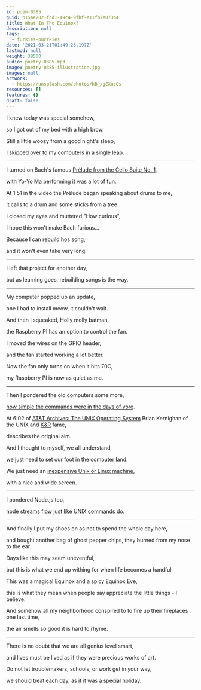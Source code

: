 ```yaml
---
id: poem-0385
guid: b15ae202-fcd1-49c4-9fbf-e11fb7e073b4
title: What In The Equinox?
description: null
tags:
  - furkies-purrkies
date: '2021-03-21T01:49:23.197Z'
lastmod: null
weight: 38500
audio: poetry-0385.mp3
image: poetry-0385-illustration.jpg
images: null
artwork:
  - https://unsplash.com/photos/hB_xgEXucQs
resources: []
features: {}
draft: false
---
```


I knew today was special somehow,

so I got out of my bed with a high brow.

Still a little woozy from a good night's sleep,

I skipped over to my computers in a single leap.

---

I turned on Bach's famous [Prélude from the Cello Suite No. 1](https://www.youtube.com/watch?v=1prweT95Mo0),

with Yo-Yo Ma performing it was a lot of fun.

At 1:51 in the video the Prélude began speaking about drums to me,

it calls to a drum and some sticks from a tree.

I closed my eyes and muttered "How curious",

I hope this won't make Bach furious...

Because I can rebuild hos song,

and it won't even take very long.

---

I left that project for another day,

but as learning goes, rebuilding songs is the way.

---

My computer popped up an update,

one I had to install meow, it couldn't wait.

And then I squeaked, Holly molly batman,

the Raspberry PI has an option to control the fan.

I moved the wires on the GPIO header,

and the fan started working a lot better.

Now the fan only turns on when it hits 70C,

my Raspberry PI is now as quiet as me.

---

Then I pondered the old computers some more,

[how simple the commands were in the days of yore](https://www.youtube.com/watch?v=tc4ROCJYbm0).

At 6:02 of [AT\&T Archives: The UNIX Operating System](https://www.youtube.com/watch?v=tc4ROCJYbm0\&t=362s) Brian Kernighan of the UNIX and [K\&R](https://en.wikipedia.org/wiki/The_C_Programming_Language) fame,

describes the original aim.

And I thought to myself, we all understand,

we just need to set our foot in the computer land.

We just need an [inexpensive Unix or Linux machine](https://www.raspberrypi.org/products/raspberry-pi-400/?variant=raspberry-pi-400-us-kit),

with a nice and wide screen.

---

I pondered Node.js too,

[node streams flow just like UNIX commands do](https://github.com/substack/stream-handbook).

---

And finally I put my shoes on as not to spend the whole day here,

and bought another bag of ghost pepper chips, they burned from my nose to the ear.

Days like this may seem uneventful,

but this is what we end up withing for when life becomes a handful.

This was a magical Equinox and a spicy Equinox Eve,

this is what they mean when people say appreciate the little things - I believe.

And somehow all my neighborhood conspired to to fire up their fireplaces one last time,

the air smells so good it is hard to rhyme.

---

There is no doubt that we are all genius level smart,

and lives must be lived as if they were precious works of art.

Do not let troublemakers, schools, or work get in your way,

we should treat each day, as if it was a special holiday.
